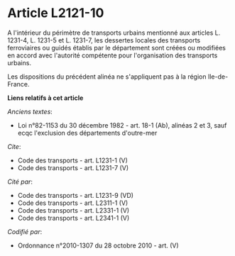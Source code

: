 # Article L2121-10

A l'intérieur du périmètre de transports urbains mentionné aux articles L. 1231-4, L. 1231-5 et L. 1231-7, les dessertes
locales des transports ferroviaires ou guidés établis par le département sont créées ou modifiées en accord avec l'autorité
compétente pour l'organisation des transports urbains. 

Les dispositions du précédent alinéa ne s'appliquent pas à la région Ile-de-France.

**Liens relatifs à cet article**

_Anciens textes_:

  - Loi n°82-1153 du 30 décembre 1982 - art. 18-1 (Ab), alinéas 2 et 3, sauf ecqc l'exclusion des départements d'outre-mer

_Cite_:

  - Code des transports - art. L1231-1 (V)
  - Code des transports - art. L1231-7 (V)

_Cité par_:

  - Code des transports - art. L1231-9 (VD)
  - Code des transports - art. L2311-1 (V)
  - Code des transports - art. L2331-1 (V)
  - Code des transports - art. L2341-1 (V)

_Codifié par_:

  - Ordonnance n°2010-1307 du 28 octobre 2010 - art. (V)
